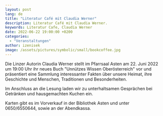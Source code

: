 ```yaml
---
layout: post
lang: de
title: "Literatur Café mit Claudia Werner"
description: Literatur Café mit Claudia Werner.
keywords: Literatur Cafe, Claudia Werner
date: 2022-06-22 19:00:00 +0200
categories:
  - "Veranstaltungen"
author: izenisek
image: /assets/pictures/symbolic/small/bookcoffee.jpg
---
```


Die Linzer Autorin Claudia Werner stellt im Pfarrsaal Asten am 22. Juni 2022 um 19:00 Uhr ihr neues Buch "Unnützes Wissen Oberösterreich" vor und präsentiert eine Sammlung interessanter Fakten über unsere Heimat, ihre Geschichte und Menschen, Traditionen und Besonderheiten.

<!--more-->
 
Im Anschluss an die Lesung laden wir zu unterhaltsamen Gesprächen bei Getränken und hausgemachten Kuchen ein.
 
Karten gibt es im Vorverkauf in der Bibliothek Asten und unter 0650/6550644, sowie an der Abendkassa.

<br/>
<br/>
<br/>
<br/>
<br/>